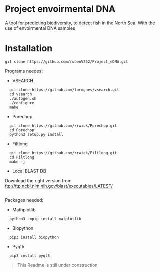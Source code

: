# Project envoirmental DNA

A tool for predicting biodiversity, to detect fish in the North Sea. With the use of envoirmental DNA samples



# Installation 

```
git clone https://github.com/rubenV252/Project_eDNA.git
```

Programs needes:
- VSEARCH
```
  git clone https://github.com/torognes/vsearch.git
  cd vsearch
  ./autogen.sh
  ./configure
  make
 ```
- Porechop
```
  git clone https://github.com/rrwick/Porechop.git
  cd Porechop
  python3 setup.py install
```
- Filtlong
```
  git clone https://github.com/rrwick/Filtlong.git
  cd Filtlong
  make -j
```
- Local BLAST DB

Download the right version from ftp://ftp.ncbi.nlm.nih.gov/blast/executables/LATEST/
```
```

Packages needed:

- Mathplotlib
```
  python3 -mpip install matplotlib
  ```
- Biopython
```
  pip3 install biopython
  ```
- Pyqt5
```
  pip3 install pyqt5
```





>This Readme is still under construction
